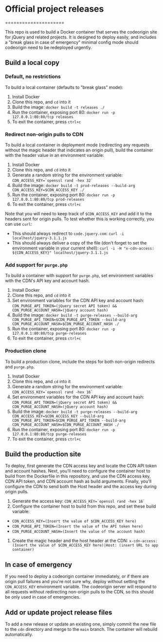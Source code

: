 # Official project releases
=====================

This repo is used to build a Docker container that serves the codeorigin site for jQuery and related projects. It is designed to deploy easily, and includes a "break glass in case of emergency" minimal config mode should codeorigin need to be redeployed urgently.

## Build a local copy

### Default, no restrictions

To build a local container (defaults to "break glass" mode):

1. Install Docker
1. Clone this repo, and `cd` into it
1. Build the image: `docker build -t releases ./`
1. Run the container, exposing port 80: `docker run -p 127.0.0.1:80:80/tcp releases`
1. To exit the container, press `ctrl+c`

### Redirect non-origin pulls to CDN

To build a local container in deployment mode (redirecting any requests without the magic header that indicates an origin pull), build the container with the header value in an environment variable:

1. Install Docker
1. Clone this repo, and `cd` into it
1. Generate a random string for the environment variable: ``CDN_ACCESS_KEY=`openssl rand -hex 32` ``
1. Build the image: `docker build -t prod-releases --build-arg CDN_ACCESS_KEY=$CDN_ACCESS_KEY ./`
1. Run the container, exposing port 80: `docker run -p 127.0.0.1:80:80/tcp prod-releases`
1. To exit the container, press `ctrl+c`

Note that you will need to keep track of `$CDN_ACCESS_KEY` and add it to the headers sent for origin pulls. To test whether this is working correctly, you can use `curl`:

* This should always redirect to `code.jquery.com`: `curl -i localhost/jquery-3.1.1.js`
* This should always deliver a copy of the file (don't forget to set the environment variable in your current shell): `curl -i -H "x-cdn-access: ${CDN_ACCESS_KEY}" localhost/jquery-3.1.1.js`

### Add support for `purge.php`

To build a container with support for `purge.php`, set environment variables with the CDN's API key and account hash.

1. Install Docker
1. Clone this repo, and `cd` into it
1. Set environment variables for the CDN API key and account hash: `CDN_PURGE_API_TOKEN=(jQuery secret API token) && CDN_PURGE_ACCOUNT_HASH=(jQuery account hash)`
1. Build the image: `docker build -t purge-releases --build-arg CDN_PURGE_API_TOKEN=$CDN_PURGE_API_TOKEN --build-arg CDN_PURGE_ACCOUNT_HASH=$CDN_PURGE_ACCOUNT_HASH ./`
1. Run the container, exposing port 80: `docker run -p 127.0.0.1:80:80/tcp purge-releases`
1. To exit the container, press `ctrl+c`

### Production clone

To build a production clone, include the steps for both non-origin redirects and `purge.php`.

1. Install Docker
1. Clone this repo, and `cd` into it
1. Generate a random string for the environment variable: ``CDN_ACCESS_KEY=`openssl rand -hex 16` ``
1. Set environment variables for the CDN API key and account hash: `CDN_PURGE_API_TOKEN=(jQuery secret API token) && CDN_PURGE_ACCOUNT_HASH=(jQuery account hash)`
1. Build the image: `docker build -t purge-releases --build-arg CDN_ACCESS_KEY=$CDN_ACCESS_KEY --build-arg CDN_PURGE_API_TOKEN=$CDN_PURGE_API_TOKEN --build-arg CDN_PURGE_ACCOUNT_HASH=$CDN_PURGE_ACCOUNT_HASH ./`
1. Run the container, exposing port 80: `docker run -p 127.0.0.1:80:80/tcp purge-releases`
1. To exit the container, press `ctrl+c`

## Build the production site

To deploy, first generate the CDN access key and locate the CDN API token and account hashes. Next, you'll need to configure the container host to build from the Dockerfile in this repository, and use the CDN access key, CDN API token, and CDN account hash as build arguments. Finally, you'll configure the CDN to send both the Host header and the access key during origin pulls.

1. Generate the access key: ``CDN_ACCESS_KEY=`openssl rand -hex 16` ``
1. Configure the container host to build from this repo, and set these build variable:
  * `CDN_ACCESS_KEY=(Insert the value of $CDN_ACCESS_KEY here)`
  * `CDN_PURGE_API_TOKEN=(Insert the value of the API token here)`
  * `CDN_PURGE_ACCOUNT_HASH=(Insert the value of the account hash)`
1. Create the magic header and the host header at the CDN: `x-cdn-access: (Insert the value of $CDN_ACCESS_KEY here)|Host: (insert URL to app container)`

## In case of emergency

If you need to deploy a codeorigin container immediately, or if there are origin pull failures and you're not sure why, deploy without setting the `CDN_ACCESS_KEY` environment variable. The codeorigin server will respond to all requests without redirecting non-origin pulls to the CDN, so this should be only used in case of emergencies.

## Add or update project release files

To add a new release or update an existing one, simply commit the new file to the `cdn` directory and merge to the `main` branch. The container will rebuild automatically.

